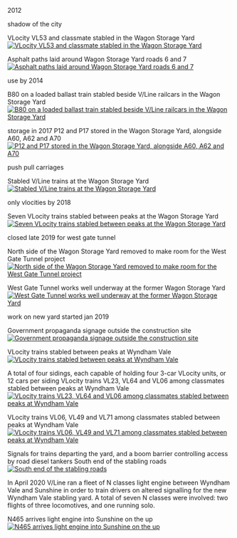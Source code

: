 2012

shadow of the city

VLocity VL53 and classmate stabled in the Wagon Storage Yard
<a href="https://railgallery.wongm.com/vline-workshops-yards/F129_8712.jpg.html"><img src="https://railgallery.wongm.com/cache/vline-workshops-yards/F129_8712_595.jpg?cached=1627034034" alt="VLocity VL53 and classmate stabled in the Wagon Storage Yard" /></a>

Asphalt paths laid around Wagon Storage Yard roads 6 and 7
<a href="https://railgallery.wongm.com/melbourne-freight-terminals/wagon-storage-yard/E115_3785.jpg.html"><img src="https://railgallery.wongm.com/cache/melbourne-freight-terminals/wagon-storage-yard/E115_3785_595.jpg?cached=1626934543" alt="Asphalt paths laid around Wagon Storage Yard roads 6 and 7" /></a>

use by 2014

B80 on a loaded ballast train stabled beside V/Line railcars in the Wagon Storage Yard
<a href="https://railgallery.wongm.com/mtm-works-trains/F107_1069.jpg.html"><img src="https://railgallery.wongm.com/cache/mtm-works-trains/F107_1069_595.jpg?cached=1627091851" alt="B80 on a loaded ballast train stabled beside V/Line railcars in the Wagon Storage Yard" /></a>

storage in 2017 P12 and P17 stored in the Wagon Storage Yard, alongside A60, A62 and A70
<a href="https://railgallery.wongm.com/vline-stored-locomotives/F121_5919.jpg.html"><img src="https://railgallery.wongm.com/cache/vline-stored-locomotives/F121_5919_595.jpg?cached=1626939791" alt="P12 and P17 stored in the Wagon Storage Yard, alongside A60, A62 and A70" /></a>

push pull carriages

Stabled V/Line trains at the Wagon Storage Yard
<a href="https://railgallery.wongm.com/vline-stored-locomotives/F119_9388.jpg.html"><img src="https://railgallery.wongm.com/cache/vline-stored-locomotives/F119_9388_595.jpg?cached=1627022361" alt="Stabled V/Line trains at the Wagon Storage Yard" /></a>

only vlocities by 2018

Seven VLocity trains stabled between peaks at the Wagon Storage Yard
<a href="https://railgallery.wongm.com/vline-workshops-yards/F127_9710.jpg.html"><img src="https://railgallery.wongm.com/cache/vline-workshops-yards/F127_9710_595.jpg?cached=1627121727" alt="Seven VLocity trains stabled between peaks at the Wagon Storage Yard" /></a>

closed late 2019 for west gate tunnel

North side of the Wagon Storage Yard removed to make room for the West Gate Tunnel project
<a href="https://railgallery.wongm.com/melbourne-freight-terminals/wagon-storage-yard/F136_5190.jpg.html"><img src="https://railgallery.wongm.com/cache/melbourne-freight-terminals/wagon-storage-yard/F136_5190_595.jpg?cached=1626934535" alt="North side of the Wagon Storage Yard removed to make room for the West Gate Tunnel project" /></a>

West Gate Tunnel works well underway at the former Wagon Storage Yard
<a href="https://railgallery.wongm.com/melbourne-freight-terminals/wagon-storage-yard/F138_1949.jpg.html"><img src="https://railgallery.wongm.com/cache/melbourne-freight-terminals/wagon-storage-yard/F138_1949_595.jpg?cached=1626934532" alt="West Gate Tunnel works well underway at the former Wagon Storage Yard" /></a>

work on new yard started jan 2019

Government propaganda signage outside the construction site
<a href="https://www.railgeelong.com/gallery/regional-rail-link/wyndham-vale-stabling/F135_6121.jpg.html"><img src="https://www.railgeelong.com/cache/regional-rail-link/wyndham-vale-stabling/F135_6121_640.jpg?cached=1574304239" alt="Government propaganda signage outside the construction site" /></a>



VLocity trains stabled between peaks at Wyndham Vale
<a href="https://railgallery.wongm.com/vline-workshops-yards/F146_0809.jpg.html"><img src="https://railgallery.wongm.com/cache/vline-workshops-yards/F146_0809_595.jpg?cached=1637543827" alt="VLocity trains stabled between peaks at Wyndham Vale" /></a>


A total of four sidings, each capable of holding four 3-car VLocity units, or 12 cars per siding
VLocity trains VL23, VL64 and VL06 among classmates stabled between peaks at Wyndham Vale
<a href="https://railgallery.wongm.com/vline-workshops-yards/F146_0805.jpg.html"><img src="https://railgallery.wongm.com/cache/vline-workshops-yards/F146_0805_595.jpg?cached=1637543822" alt="VLocity trains VL23, VL64 and VL06 among classmates stabled between peaks at Wyndham Vale" /></a>


VLocity trains VL06, VL49 and VL71 among classmates stabled between peaks at Wyndham Vale
<a href="https://railgallery.wongm.com/vline-workshops-yards/F146_0814.jpg.html"><img src="https://railgallery.wongm.com/cache/vline-workshops-yards/F146_0814_595.jpg?cached=1637543827" alt="VLocity trains VL06, VL49 and VL71 among classmates stabled between peaks at Wyndham Vale" /></a>





Signals for trains departing the yard, and a boom barrier controlling access by road diesel tankers
South end of the stabling roads
<a href="https://www.railgeelong.com/gallery/regional-rail-link/wyndham-vale-stabling/F146_4560.jpg.html"><img src="https://www.railgeelong.com/cache/regional-rail-link/wyndham-vale-stabling/F146_4560_640.jpg?cached=1638931300" alt="South end of the stabling roads" /></a>



<p>In April 2020 V/Line ran a fleet of N classes light engine between Wyndham Vale and Sunshine in order to train drivers on altered signalling for the new Wyndham Vale stabling yard. A total of seven N classes were involved: two flights of three locomotives, and one running solo.</p>

N465 arrives light engine into Sunshine on the up
<a href="https://railgallery.wongm.com/wyndham-vale-driver-training/F139_8407.jpg.html"><img src="https://railgallery.wongm.com/cache/wyndham-vale-driver-training/F139_8407_595.jpg?cached=1626945758" alt="N465 arrives light engine into Sunshine on the up" /></a>